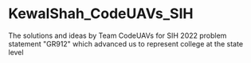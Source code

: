 # KewalShah_CodeUAVs_SIH
The solutions and ideas by Team CodeUAVs for SIH 2022 problem statement "GR912" which advanced us to represent college at the state level
